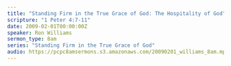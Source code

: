 ```yaml
---
title: "Standing Firm in the True Grace of God: The Hospitality of God"
scripture: "1 Peter 4:7-11"
date: 2009-02-01T00:00:00Z
speaker: Ron Williams
sermon_type: 8am
series: "Standing Firm in the True Grace of God"
audio: https://pcpc8amsermons.s3.amazonaws.com/20090201_williams_8am.mp3 
---
```




